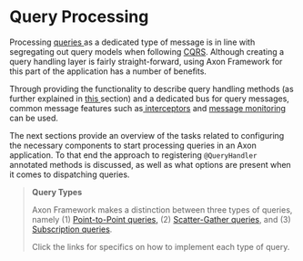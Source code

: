 # Query Processing

Processing [queries ](./)as a dedicated type of message is in line with segregating out query models when following [CQRS](../../architecture-overview/ddd-cqrs-concepts.md). Although creating a query handling layer is fairly straight-forward, using Axon Framework for this part of the application has a number of benefits.

Through providing the functionality to describe query handling methods \(as further explained in [this ](query-handlers.md)section\) and a dedicated bus for query messages, common message features such as[ interceptors](../messaging-concepts/message-intercepting.md) and [message monitoring](../../axon-server/administration/monitoring.md) can be used.

The next sections provide an overview of the tasks related to configuring the necessary components to start processing queries in an Axon application. To that end the approach to registering `@QueryHandler` annotated methods is discussed, as well as what options are present when it comes to dispatching queries.

> **Query Types**
>
> Axon Framework makes a distinction between three types of queries, namely \(1\) [Point-to-Point queries,](query-dispatchers.md#point-to-point-queries) \(2\) [Scatter-Gather queries](query-dispatchers.md#scatter-gather-queries), and \(3\) [Subscription queries](query-dispatchers.md#subscription-queries).
>
> Click the links for specifics on how to implement each type of query.

